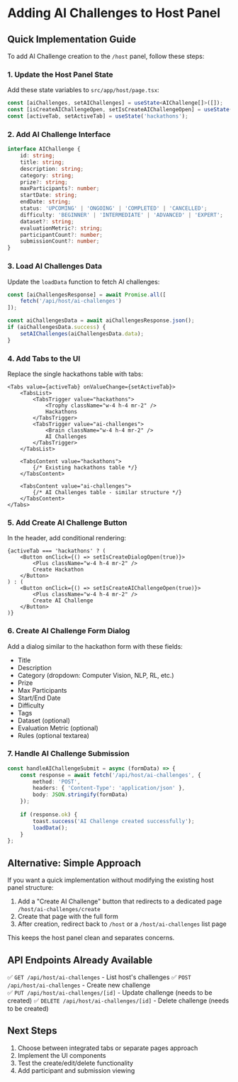 # Adding AI Challenges to Host Panel

## Quick Implementation Guide

To add AI Challenge creation to the `/host` panel, follow these steps:

### 1. Update the Host Panel State

Add these state variables to `src/app/host/page.tsx`:

```typescript
const [aiChallenges, setAIChallenges] = useState<AIChallenge[]>([]);
const [isCreateAIChallengeOpen, setIsCreateAIChallengeOpen] = useState(false);
const [activeTab, setActiveTab] = useState('hackathons');
```

### 2. Add AI Challenge Interface

```typescript
interface AIChallenge {
    id: string;
    title: string;
    description: string;
    category: string;
    prize?: string;
    maxParticipants?: number;
    startDate: string;
    endDate: string;
    status: 'UPCOMING' | 'ONGOING' | 'COMPLETED' | 'CANCELLED';
    difficulty: 'BEGINNER' | 'INTERMEDIATE' | 'ADVANCED' | 'EXPERT';
    dataset?: string;
    evaluationMetric?: string;
    participantCount?: number;
    submissionCount?: number;
}
```

### 3. Load AI Challenges Data

Update the `loadData` function to fetch AI challenges:

```typescript
const [aiChallengesResponse] = await Promise.all([
    fetch('/api/host/ai-challenges')
]);

const aiChallengesData = await aiChallengesResponse.json();
if (aiChallengesData.success) {
    setAIChallenges(aiChallengesData.data);
}
```

### 4. Add Tabs to the UI

Replace the single hackathons table with tabs:

```tsx
<Tabs value={activeTab} onValueChange={setActiveTab}>
    <TabsList>
        <TabsTrigger value="hackathons">
            <Trophy className="w-4 h-4 mr-2" />
            Hackathons
        </TabsTrigger>
        <TabsTrigger value="ai-challenges">
            <Brain className="w-4 h-4 mr-2" />
            AI Challenges
        </TabsTrigger>
    </TabsList>
    
    <TabsContent value="hackathons">
        {/* Existing hackathons table */}
    </TabsContent>
    
    <TabsContent value="ai-challenges">
        {/* AI Challenges table - similar structure */}
    </TabsContent>
</Tabs>
```

### 5. Add Create AI Challenge Button

In the header, add conditional rendering:

```tsx
{activeTab === 'hackathons' ? (
    <Button onClick={() => setIsCreateDialogOpen(true)}>
        <Plus className="w-4 h-4 mr-2" />
        Create Hackathon
    </Button>
) : (
    <Button onClick={() => setIsCreateAIChallengeOpen(true)}>
        <Plus className="w-4 h-4 mr-2" />
        Create AI Challenge
    </Button>
)}
```

### 6. Create AI Challenge Form Dialog

Add a dialog similar to the hackathon form with these fields:
- Title
- Description  
- Category (dropdown: Computer Vision, NLP, RL, etc.)
- Prize
- Max Participants
- Start/End Date
- Difficulty
- Tags
- Dataset (optional)
- Evaluation Metric (optional)
- Rules (optional textarea)

### 7. Handle AI Challenge Submission

```typescript
const handleAIChallengeSubmit = async (formData) => {
    const response = await fetch('/api/host/ai-challenges', {
        method: 'POST',
        headers: { 'Content-Type': 'application/json' },
        body: JSON.stringify(formData)
    });
    
    if (response.ok) {
        toast.success('AI Challenge created successfully');
        loadData();
    }
};
```

## Alternative: Simple Approach

If you want a quick implementation without modifying the existing host panel structure:

1. Add a "Create AI Challenge" button that redirects to a dedicated page `/host/ai-challenges/create`
2. Create that page with the full form
3. After creation, redirect back to `/host` or a `/host/ai-challenges` list page

This keeps the host panel clean and separates concerns.

## API Endpoints Already Available

✅ `GET /api/host/ai-challenges` - List host's challenges
✅ `POST /api/host/ai-challenges` - Create new challenge  
✅ `PUT /api/host/ai-challenges/[id]` - Update challenge (needs to be created)
✅ `DELETE /api/host/ai-challenges/[id]` - Delete challenge (needs to be created)

## Next Steps

1. Choose between integrated tabs or separate pages approach
2. Implement the UI components
3. Test the create/edit/delete functionality
4. Add participant and submission viewing
